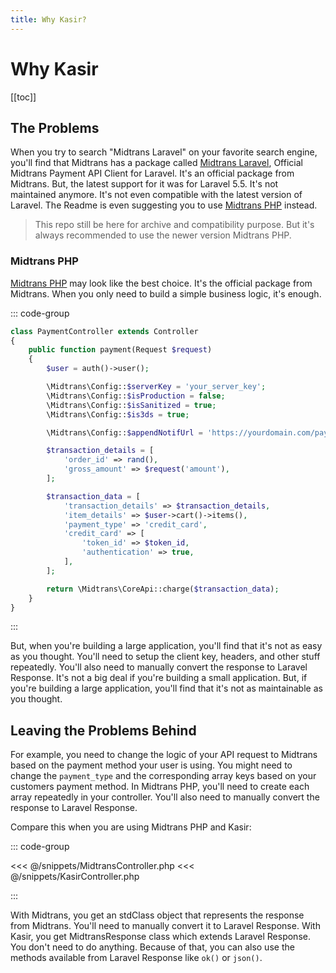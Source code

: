 ```yaml
---
title: Why Kasir?
---
```


# Why Kasir

[[toc]]

## The Problems

When you try to search "Midtrans Laravel" on your favorite search engine, you'll find that Midtrans has a package called
[Midtrans Laravel](https://github.com/midtrans/midtrans-laravel5), Official Midtrans Payment API Client for Laravel.
It's an official package from Midtrans. But, the latest support for it was for Laravel 5.5. It's not maintained
anymore. It's not even compatible with the latest version of Laravel. The Readme is even suggesting you to
use [Midtrans PHP](https://github.com/midtrasn/midtrans-php) instead.

> This repo still be here for archive and compatibility purpose. But it's always recommended to use the newer version
> Midtrans PHP.

### Midtrans PHP

[Midtrans PHP](https://github.com/midtrans/midtrans-php) may look like the best choice. It's the official package from
Midtrans. When you only need to build a simple business logic, it's enough.

::: code-group

```php [PaymentController.php]
class PaymentController extends Controller
{
    public function payment(Request $request)
    {
        $user = auth()->user();

        \Midtrans\Config::$serverKey = 'your_server_key';
        \Midtrans\Config::$isProduction = false;
        \Midtrans\Config::$isSanitized = true;
        \Midtrans\Config::$is3ds = true;

        \Midtrans\Config::$appendNotifUrl = 'https://yourdomain.com/payment/notification';

        $transaction_details = [
            'order_id' => rand(),
            'gross_amount' => $request('amount'),
        ];

        $transaction_data = [
            'transaction_details' => $transaction_details,
            'item_details' => $user->cart()->items(),
            'payment_type' => 'credit_card',
            'credit_card' => [
                'token_id' => $token_id,
                'authentication' => true,
            ],
        ];

        return \Midtrans\CoreApi::charge($transaction_data);
    }
}
```

:::

But, when you're building a large application, you'll find that it's not as easy as you thought. You'll need
to setup the client key, headers, and other stuff repeatedly. You'll also need to manually convert the response to
Laravel Response. It's not a big deal if you're building a small application. But, if you're building a large
application, you'll find that it's not as maintainable as you thought.

## Leaving the Problems Behind

For example, you need to change the logic of your API request to Midtrans based on the payment method your user is
using.
You might need to change the `payment_type` and the corresponding array keys based on your customers payment method. In
Midtrans PHP, you'll need to create each array repeatedly in your controller. You'll also need to manually convert the
response to Laravel Response.

Compare this when you are using Midtrans PHP and Kasir:

::: code-group

<<< @/snippets/MidtransController.php
<<< @/snippets/KasirController.php

:::

With Midtrans, you get an stdClass object that represents the response from Midtrans. You'll need to manually convert it
to Laravel Response. With Kasir, you get MidtransResponse class which extends Laravel Response. You don't need to do
anything. Because of that, you can also use the methods available from Laravel Response like `ok()` or `json()`.